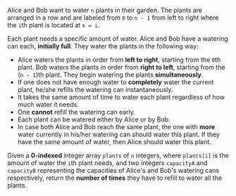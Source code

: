 Alice and Bob want to water `n` plants in their garden. The plants are arranged in a row and are labeled from `0` to `n - 1` from left to right where the `i`th plant is located at `x = i`.

Each plant needs a specific amount of water. Alice and Bob have a watering can each, **initially full**. They water the plants in the following way:

- Alice waters the plants in order from **left to right**, starting from the `0`th plant. Bob waters the plants in order from **right to left**, starting from the (`n - 1`)th plant. They begin watering the plants **simultaneously**.
- If one does not have enough water to **completely** water the current plant, he/she refills the watering can instantaneously.
- It takes the same amount of time to water each plant regardless of how much water it needs.
- One **cannot** refill the watering can early.
- Each plant can be watered either by Alice or by Bob.
- In case both Alice and Bob reach the same plant, the one with **more** water currently in his/her watering can should water this plant. If they have the same amount of water, then Alice should water this plant.

Given a **0-indexed** integer array `plants` of `n` integers, where `plants[i]` is the amount of water the `i`th plant needs, and two integers `capacityA` and `capacityB` representing the capacities of Alice's and Bob's watering cans respectively, return the **number of times** they have to refill to water all the plants.